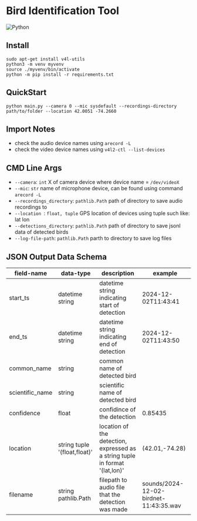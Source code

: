 # Bird Identification Tool
![Python](https://img.shields.io/static/v1?&message=Python%203.12&logo=python&labelColor=5c5c5c&color=1182c3&logoColor=white&label=%20)&nbsp;
## Install
```
sudo apt-get install v4l-utils
python3 -m venv myvenv
source ./myvenv/bin/activate
python -m pip install -r requirements.txt
```

## QuickStart
```
python main.py --camera 0 --mic sysdefault --recordings-directory path/to/folder --location 42.0051 -74.2660
```
## Import Notes
- check the audio device names using ```arecord -L```
- check the video device names using ```v4l2-ctl --list-devices```

## CMD Line Args
- ```--camera```: ```int``` X of camera device where device name = ```/dev/videoX```
- ```--mic```: ```str``` name of microphone device, can be found using command ```arecord -L```
- ```--recordings_directory```: ```pathlib.Path``` path of directory to save audio recordings to
- ```--location ```: ```float, tuple``` GPS location of devices using tuple such like: lat lon
- ```--detections_directory```: ```pathlib.Path``` path of directory to save jsonl data of detected birds
- ```--log-file-path```: ```pathlib.Path``` parth to directory to save log files

## JSON Output Data Schema 
|field-name|data-type|description|example|
|----------|---------|-----------|-------|
|start_ts|datetime string|datetime string indicating start of detection|2024-12-02T11:43:41|
|end_ts|datetime string|datetime string indicating end of detection|2024-12-02T11:43:50|
|common_name|string|common name of detected bird||
|scientific_name|string|scientific name of detected bird||
|confidence|float|confidince of the detection|0.85435|
|location|string tuple '(float,float)'|location of the detection, expressed as a string tuple in format '(lat,lon)'|(42.01,-74.28)|
|filename|string pathlib.Path|filepath to audio file that the detection was made|sounds/2024-12-02-birdnet-11:43:35.wav|
